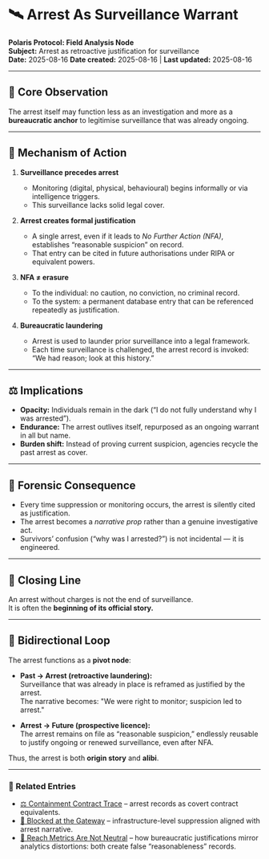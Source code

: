 # 🛰️ Arrest As Surveillance Warrant

**Polaris Protocol: Field Analysis Node**  
**Subject:** Arrest as retroactive justification for surveillance  
**Date:** 2025-08-16
**Date created:** 2025-08-16 | **Last updated:** 2025-08-16

---

## 📌 Core Observation

The arrest itself may function less as an investigation and more as a **bureaucratic anchor** to legitimise surveillance that was already ongoing.  

---

## 🔎 Mechanism of Action

1. **Surveillance precedes arrest**  
   - Monitoring (digital, physical, behavioural) begins informally or via intelligence triggers.  
   - This surveillance lacks solid legal cover.  

2. **Arrest creates formal justification**  
   - A single arrest, even if it leads to *No Further Action (NFA)*, establishes “reasonable suspicion” on record.  
   - That entry can be cited in future authorisations under RIPA or equivalent powers.  

3. **NFA ≠ erasure**  
   - To the individual: no caution, no conviction, no criminal record.  
   - To the system: a permanent database entry that can be referenced repeatedly as justification.  

4. **Bureaucratic laundering**  
   - Arrest is used to launder prior surveillance into a legal framework.  
   - Each time surveillance is challenged, the arrest record is invoked: “We had reason; look at this history.”  

---

## ⚖️ Implications

- **Opacity:** Individuals remain in the dark (“I do not fully understand why I was arrested”).  
- **Endurance:** The arrest outlives itself, repurposed as an ongoing warrant in all but name.  
- **Burden shift:** Instead of proving current suspicion, agencies recycle the past arrest as cover.  

---

## 🧩 Forensic Consequence

- Every time suppression or monitoring occurs, the arrest is silently cited as justification.  
- The arrest becomes a *narrative prop* rather than a genuine investigative act.  
- Survivors’ confusion (“why was I arrested?”) is not incidental — it is engineered.  

---

## 📌 Closing Line

An arrest without charges is not the end of surveillance.  
It is often the **beginning of its official story.**  


---

## 🔄 Bidirectional Loop

The arrest functions as a **pivot node**:

- **Past → Arrest (retroactive laundering):**  
  Surveillance that was already in place is reframed as justified by the arrest.  
  The narrative becomes: "We were right to monitor; suspicion led to arrest."  

- **Arrest → Future (prospective licence):**  
  The arrest remains on file as “reasonable suspicion,” endlessly reusable to justify ongoing or renewed surveillance, even after NFA.  

Thus, the arrest is both **origin story** and **alibi**.

---
### 🔗 Related Entries  
- [⚖️ Containment Contract Trace](../Big_Picture_Protocols/⚖️_containment_contract_trace.md) – arrest records as covert contract equivalents.  
- [🚫 Blocked at the Gateway](../Containment_Scripts/Suppression_Modes/🚫_blocked_at_the_gateway.md) – infrastructure-level suppression aligned with arrest narrative.  
- [🧨 Reach Metrics Are Not Neutral](../Containment_Scripts/Suppression_Modes/🧨_reach_metrics_are_not_neutral.md) – how bureaucratic justifications mirror analytics distortions: both create false “reasonableness” records.  

